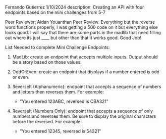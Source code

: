 Fernando Gutierrez 
1/10/2024
description:
Creating an API with four endpoints based on the mini challenges from 5-7

Peer Reviewer: Aidan Youanthan
Peer Review: Everything but the reverse word functions properly, I was getting a 500 code on it but everything else looks good. I will say that there are some parts in the madlib that need filling out where its just ____ but other than that it works good. Good Job!

List Needed to complete Mini Challenge
Endpoints:
1. MadLib: create an endpoint that accepts multiple inputs.  Output should be a story based on those values.

2. OddOrEven: create an endpoint that displays if a number entered is odd or even.

3. ReverseIt (Alphanumeric): endpoint that accepts a sequence of numbers and letters then reverses them.  For example:
     - "You entered 123ABC, reversed is CBA321"

4. ReverseIt (Numbers Only): endpoint that accepts a sequence of only numbers and reverses them.  Be sure to display the original characters before the reversed.  For example:
     - "You entered 12345, reversed is 54321"